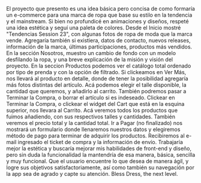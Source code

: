El proyecto que presento es una idea básica pero concisa de como formaría un e-commerce para una marca de ropa que base su estilo en la tendencia y el mainstream.
Si bien no profundicé en animaciones y diseños, respeté una idea estética y seguí una paleta de colores.
Desde el Inicio mostré "Tendencias Session 23", con algunas fotos de ropa de moda que la marca vende. Agregaría también si existiera, datos de contacto, nuevos releases, información de la marca, últimas participaciones, productos más vendidos.
En la sección Nosotros, muestro un cambio de fondo con un modelo desfilando la ropa, y una breve explicación de la misión y visión del proyecto.
En la seccion Productos podemos ver el catálogo total ordenado por tipo de prenda y con la opción de filtrado.
Si clickeamos en Ver Más, nos llevará al producto en detalle, donde de tener la posibilidad agregaría más fotos distintas del artículo. Acá podemos elegir el talle disponible, la cantidad que queremos, y añadirlo al carrito. También podremos pasar a Terminar la Compra, o borrar el artículo si es indeseado.
Clickear en Terminar la Compra, o clickear el widget del Cart que está en la esquina superior, nos llevara al Carrito. Acá veremos todos los productos que fuimos añadiendo, con sus respectivos talles y cantidades. También veremos el precio total y la cantidad total.
Ir a Pagar (no finalizado) nos mostrará un formulario donde llenaremos nuestros datos y elegiremos método de pago para terminar de adquirir los productos. Recibiremos al e-mail ingresado el ticket de compra y la información de envío.
Trabajaría mejor la estética y buscaría mejorar mis habilidades de front-end y diseño, pero sin duda la funcionalidad la mantendría de esa manera, básica, sencilla y muy funcional. Que el usuario encuentre lo que desea de manera ágil, y logre sus objetivos satisfactoriamente, así como también su navegación por la app sea de agrado y  capte su atención. 
Bless Dress, the next level.
